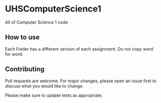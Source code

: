 # UHSComputerScience1
All of Computer Science 1 code

## How to use
Each Folder has a different version of each assignment.
Do not copy word for word.
 
## Contributing
Pull requests are welcome. For major changes, please open an issue first to discuss what you would like to change.

Please make sure to update tests as appropriate.

